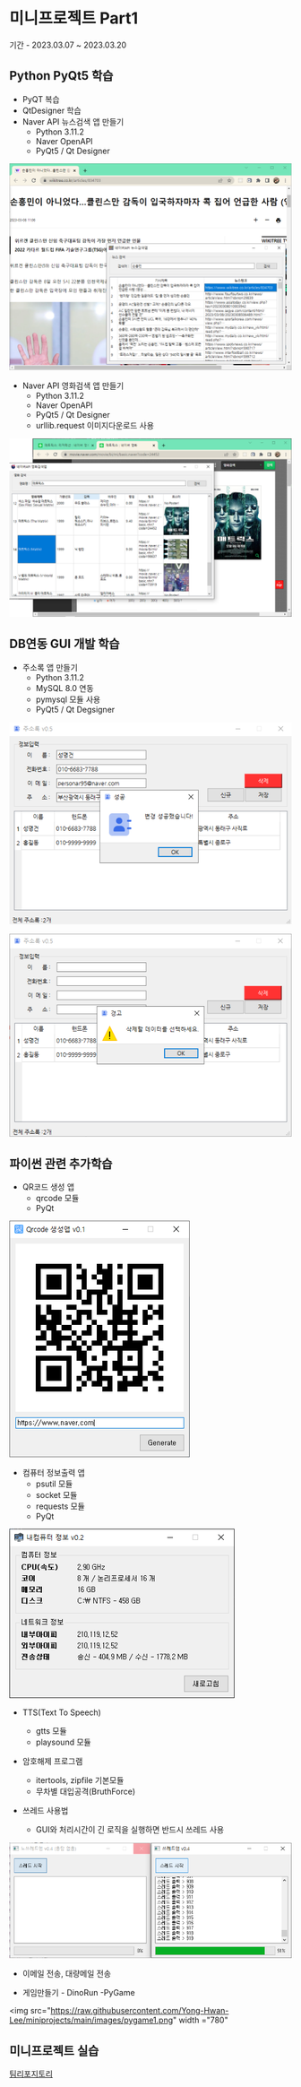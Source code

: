 # 미니프로젝트 Part1
기간 - 2023.03.07 ~ 2023.03.20

## Python PyQt5 학습
- PyQT 복습
- QtDesigner 학습
- Naver API 뉴스검색 앱 만들기
  - Python 3.11.2
  - Naver OpenAPI
  - PyQt5 / Qt Designer

<!-- HTML 주석
![네이버뉴스앱](https://raw.githubusercontent.com/Yong-Hwan-Lee/miniprojects/main/images/navernews2.png)
-->
<img src="https://raw.githubusercontent.com/Yong-Hwan-Lee/miniprojects/main/images/navernews2.png" width ="780" />

- Naver API 영화검색 앱 만들기
  - Python 3.11.2
  - Naver OpenAPI
  - PyQt5 / Qt Designer
  - urllib.request 이미지다운로드 사용

<img src="https://raw.githubusercontent.com/Yong-Hwan-Lee/miniprojects/main/images/navermovie.png" width ="780" />

## DB연동 GUI 개발 학습
- 주소록 앱 만들기
  - Python 3.11.2
  - MySQL 8.0 연동
  - pymysql 모듈 사용
  - PyQt5 / Qt Degsigner


![주소록앱1](https://raw.githubusercontent.com/Yong-Hwan-Lee/miniprojects/main/images/addressbook1.png)

![주소록앱2](https://raw.githubusercontent.com/Yong-Hwan-Lee/miniprojects/main/images/addressbook2.png)

## 파이썬 관련 추가학습
- QR코드 생성 앱
  - qrcode 모듈
  - PyQt

![QR코드앱](https://raw.githubusercontent.com/Yong-Hwan-Lee/miniprojects/main/images/qrcodeApp.png)

- 컴퓨터 정보출력 앱
  - psutil 모듈
  - socket 모듈
  - requests 모듈
  - PyQt

![컴퓨터정보](https://raw.githubusercontent.com/Yong-Hwan-Lee/miniprojects/main/images/comInfoApp.png)

- TTS(Text To Speech)
  - gtts 모듈
  - playsound 모듈

- 암호해제 프로그램
  - itertools, zipfile 기본모듈
  - 무차별 대입공격(BruthForce)

- 쓰레드 사용법
  - GUI와 처리시간이 긴 로직을 실행하면 반드시  쓰레드 사용

![쓰레드비교](https://raw.githubusercontent.com/Yong-Hwan-Lee/miniprojects/main/images/thread.png)

- 이메일 전송, 대량메일 전송

- 게임만들기 - DinoRun
  -PyGame

<img src="https://raw.githubusercontent.com/Yong-Hwan-Lee/miniprojects/main/images/pygame1.png" width ="780" 


## 미니프로젝트 실습

[팀리포지토리](https://github.com/Tarel-IoT-PK/Campus)

